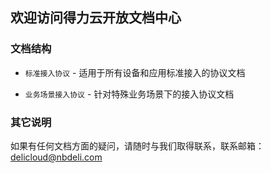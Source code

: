 ## 欢迎访问得力云开放文档中心

### 文档结构

* `标准接入协议` - 适用于所有设备和应用标准接入的协议文档

* `业务场景接入协议` - 针对特殊业务场景下的接入协议文档


### 其它说明

如果有任何文档方面的疑问，请随时与我们取得联系，联系邮箱：<delicloud@nbdeli.com>